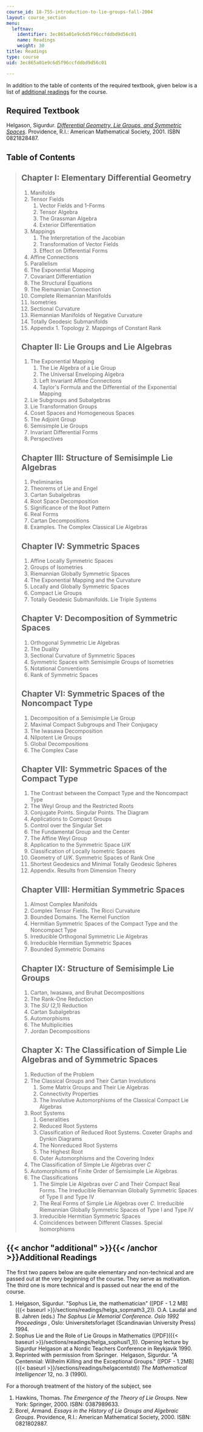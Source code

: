 ```yaml
---
course_id: 18-755-introduction-to-lie-groups-fall-2004
layout: course_section
menu:
  leftnav:
    identifier: 3ec865a01e9c6d5f96ccfddbd9d56c01
    name: Readings
    weight: 30
title: Readings
type: course
uid: 3ec865a01e9c6d5f96ccfddbd9d56c01

---
```


In addition to the table of contents of the required textbook, given below is a list of [additional readings](#additional) for the course.

Required Textbook
-----------------

Helgason, Sigurdur. [_Differential Geometry, Lie Groups, and Symmetric Spaces_](http://www.ams.org/bookstore?fn=20&arg1=gsmseries&item=GSM-34). Providence, R.I.: American Mathematical Society, 2001. ISBN 0821828487.

Table of Contents
-----------------

> Chapter I: Elementary Differential Geometry
> -------------------------------------------
> 
> 1.  Manifolds
> 2.  Tensor Fields
>     1.  Vector Fields and 1-Forms
>     2.  Tensor Algebra
>     3.  The Grassman Algebra
>     4.  Exterior Differentiation
> 3.  Mappings
>     1.  The Interpretation of the Jacobian
>     2.  Transformation of Vector Fields
>     3.  Effect on Differential Forms
> 4.  Affine Connections
> 5.  Parallelism
> 6.  The Exponential Mapping
> 7.  Covariant Differentiation
> 8.  The Structural Equations
> 9.  The Riemannian Connection
> 10.  Complete Riemannian Manifolds
> 11.  Isometries
> 12.  Sectional Curvature
> 13.  Riemannian Manifolds of Negative Curvature
> 14.  Totally Geodesic Submanifolds
> 15.  Appendix
>     1.  Topology
>     2.  Mappings of Constant Rank
> 
> Chapter II: Lie Groups and Lie Algebras
> ---------------------------------------
> 
> 1.  The Exponential Mapping
>     1.  The Lie Algebra of a Lie Group
>     2.  The Universal Enveloping Algebra
>     3.  Left Invariant Affine Connections
>     4.  Taylor's Formula and the Differential of the Exponential Mapping
> 2.  Lie Subgroups and Subalgebras
> 3.  Lie Transformation Groups
> 4.  Coset Spaces and Homogeneous Spaces
> 5.  The Adjoint Group
> 6.  Semisimple Lie Groups
> 7.  Invariant Differential Forms
> 8.  Perspectives
> 
> Chapter III: Structure of Semisimple Lie Algebras
> -------------------------------------------------
> 
> 1.  Preliminaries
> 2.  Theorems of Lie and Engel
> 3.  Cartan Subalgebras
> 4.  Root Space Decomposition
> 5.  Significance of the Root Pattern
> 6.  Real Forms
> 7.  Cartan Decompositions
> 8.  Examples. The Complex Classical Lie Algebras
> 
> Chapter IV: Symmetric Spaces
> ----------------------------
> 
> 1.  Affine Locally Symmetric Spaces
> 2.  Groups of Isometries
> 3.  Riemannian Globally Symmetric Spaces
> 4.  The Exponential Mapping and the Curvature
> 5.  Locally and Globally Symmetric Spaces
> 6.  Compact Lie Groups
> 7.  Totally Geodesic Submanifolds. Lie Triple Systems
> 
> Chapter V: Decomposition of Symmetric Spaces
> --------------------------------------------
> 
> 1.  Orthogonal Symmetric Lie Algebras
> 2.  The Duality
> 3.  Sectional Curvature of Symmetric Spaces
> 4.  Symmetric Spaces with Semisimple Groups of Isometries
> 5.  Notational Conventions
> 6.  Rank of Symmetric Spaces
> 
> Chapter VI: Symmetric Spaces of the Noncompact Type
> ---------------------------------------------------
> 
> 1.  Decomposition of a Semisimple Lie Group
> 2.  Maximal Compact Subgroups and Their Conjugacy
> 3.  The Iwasawa Decomposition
> 4.  Nilpotent Lie Groups
> 5.  Global Decompositions
> 6.  The Complex Case
> 
> Chapter VII: Symmetric Spaces of the Compact Type
> -------------------------------------------------
> 
> 1.  The Contrast between the Compact Type and the Noncompact Type
> 2.  The Weyl Group and the Restricted Roots
> 3.  Conjugate Points. Singular Points. The Diagram
> 4.  Applications to Compact Groups
> 5.  Control over the Singular Set
> 6.  The Fundamental Group and the Center
> 7.  The Affine Weyl Group
> 8.  Application to the Symmetric Space _U/K_
> 9.  Classification of Locally Isometric Spaces
> 10.  Geometry of _U/K_. Symmetric Spaces of Rank One
> 11.  Shortest Geodesics and Minimal Totally Geodesic Spheres
> 12.  Appendix. Results from Dimension Theory
> 
> Chapter VIII: Hermitian Symmetric Spaces
> ----------------------------------------
> 
> 1.  Almost Complex Manifolds
> 2.  Complex Tensor Fields. The Ricci Curvature
> 3.  Bounded Domains. The Kernel Function
> 4.  Hermitian Symmetric Spaces of the Compact Type and the Noncompact Type
> 5.  Irreducible Orthogonal Symmetric Lie Algebras
> 6.  Irreducible Hermitian Symmetric Spaces
> 7.  Bounded Symmetric Domains
> 
> Chapter IX: Structure of Semisimple Lie Groups
> ----------------------------------------------
> 
> 1.  Cartan, Iwasawa, and Bruhat Decompositions
> 2.  The Rank-One Reduction
> 3.  The _SU_ (2,1) Reduction
> 4.  Cartan Subalgebras
> 5.  Automorphisms
> 6.  The Multiplicities
> 7.  Jordan Decompositions
> 
> Chapter X: The Classification of Simple Lie Algebras and of Symmetric Spaces
> ----------------------------------------------------------------------------
> 
> 1.  Reduction of the Problem
> 2.  The Classical Groups and Their Cartan Involutions
>     1.  Some Matrix Groups and Their Lie Algebras
>     2.  Connectivity Properties
>     3.  The Involutive Automorphisms of the Classical Compact Lie Algebras
> 3.  Root Systems
>     1.  Generalities
>     2.  Reduced Root Systems
>     3.  Classification of Reduced Root Systems. Coxeter Graphs and Dynkin Diagrams
>     4.  The Nonreduced Root Systems
>     5.  The Highest Root
>     6.  Outer Automorphisms and the Covering Index
> 4.  The Classification of Simple Lie Algebras over _C_
> 5.  Automorphisms of Finite Order of Semisimple Lie Algebras
> 6.  The Classifications
>     1.  The Simple Lie Algebras over _C_ and Their Compact Real Forms. The Irreducible Riemannian Globally Symmetric Spaces of Type II and Type IV
>     2.  The Real Forms of Simple Lie Algebras over _C_. Irreducible Riemannian Globally Symmetric Spaces of Type I and Type IV
>     3.  Irreducible Hermitian Symmetric Spaces
>     4.  Coincidences between Different Classes. Special Isomorphisms

{{< anchor "additional" >}}{{< /anchor >}}Additional Readings
-------------------------------------------------------------

The first two papers below are quite elementary and non-technical and are passed out at the very beginning of the course. They serve as motivation. The third one is more technical and is passed out near the end of the course.

1.  Helgason, Sigurdur. "Sophus Lie, the mathematician" ([PDF - 1.2 MB]({{< baseurl >}}/sections/readings/helga_sopmath3_2)). O.A. Laudal and B. Jahren (eds.) _The Sophus Lie Memorial Conference. Oslo 1992 Proceedings_ , Oslo: Universitetsforlaget (Scandinavian University Press) 1994.
2.  Sophus Lie and the Role of Lie Groups in Mathematics ([PDF]({{< baseurl >}}/sections/readings/helga_sophusl1_1)). Opening lecture by Sigurdur Helgason at a Nordic Teachers Conference in Reykjavik 1990.
3.  Reprinted with permission from Springer.  Helgason, Sigurdur. "A Centennial: Wilhelm Killing and the Exceptional Groups." ([PDF - 1.2MB]({{< baseurl >}}/sections/readings/helgacentstd)) _The Mathematical Intelligencer_ 12, no. 3 (1990).

For a thorough treatment of the history of the subject, see

1.  Hawkins, Thomas. _The Emergence of the Theory of Lie Groups._ New York: Springer, 2000. ISBN: 0387989633.
2.  Borel, Armand. _Essays in the History of Lie Groups and Algebraic Groups_. Providence, R.I.: American Mathematical Society, 2000. ISBN: 0821802887.